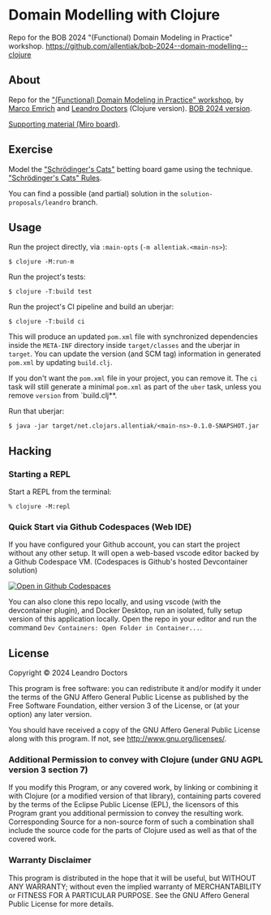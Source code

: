 # Domain Modelling with Clojure

Repo for the BOB 2024 "(Functional) Domain Modeling in Practice" workshop.
https://github.com/allentiak/bob-2024--domain-modelling--clojure

## About

Repo for the ["(Functional) Domain Modeling in Practice" workshop](https://miro.com/app/board/uXjVNx-wLGg=/), by [Marco Emrich](https://github.com/marcoemrich) and [Leandro Doctors](https://github.com/allentiak) (Clojure version).
[BOB 2024 version](https://bobkonf.de/2024/doctors-emrich.html).

[Supporting material (Miro board)](https://miro.com/app/board/uXjVNx-wLGg=/).

## Exercise

Model the ["Schrödinger's Cats"]((https://9thlevel.com/products/schrodingers-cats?_pos=1&_psq=schro&_ss=e&_v=1.0)) betting board game using the technique.
["Schrödinger's Cats" Rules](https://rules.dized.com/game/lo5Bc1qAQMOKMHacEYqWxA/schrodingers-cats).

You can find a possible (and partial) solution in the `solution-proposals/leandro` branch.

## Usage

Run the project directly, via `:main-opts` (`-m allentiak.<main-ns>`):

    $ clojure -M:run-m

Run the project's tests:

    $ clojure -T:build test

Run the project's CI pipeline and build an uberjar:

    $ clojure -T:build ci

This will produce an updated `pom.xml` file with synchronized dependencies inside the `META-INF`
directory inside `target/classes` and the uberjar in `target`. You can update the version (and SCM tag)
information in generated `pom.xml` by updating `build.clj`.

If you don't want the `pom.xml` file in your project, you can remove it. The `ci` task will
still generate a minimal `pom.xml` as part of the `uber` task, unless you remove `version`
from `build.clj**.

Run that uberjar:

    $ java -jar target/net.clojars.allentiak/<main-ns>-0.1.0-SNAPSHOT.jar


## Hacking

### Starting a REPL

Start a REPL from the terminal:

    % clojure -M:repl

### Quick Start via Github Codespaces (Web IDE)
If you have configured your Github account, you can start the project without any other setup.  It will open a web-based vscode editor backed by a Github Codespace VM. (Codespaces is Github's hosted Devcontainer solution)

[![Open in Github Codespaces](https://github.com/codespaces/badge.svg)](https://codespaces.new/allentiak/bob-2024--domain-modelling--clojure)

You can also clone this repo locally, and using vscode (with the devcontainer plugin), and Docker Desktop, run an isolated, fully setup version of this application locally. Open the repo in your editor and run the command `Dev Containers: Open Folder in Container...`.


## License

Copyright © 2024 Leandro Doctors

This program is free software: you can redistribute it and/or modify it under the terms of the GNU Affero General Public License as published by the Free Software Foundation, either version 3 of the License, or (at your option) any later version.

You should have received a copy of the GNU Affero General Public License along with this program.
If not, see <http://www.gnu.org/licenses/>.

### Additional Permission to convey with Clojure (under GNU AGPL version 3 section 7)

If you modify this Program, or any covered work, by linking or combining it with Clojure (or a modified version of that library), containing parts covered by the terms of the Eclipse Public License (EPL), the licensors of this Program grant you additional permission to convey the resulting work.
Corresponding Source for a non-source form of such a combination shall include the source code for the parts of Clojure used as well as that of the covered work.

### Warranty Disclaimer

This program is distributed in the hope that it will be useful, but WITHOUT ANY WARRANTY; without even the implied warranty of MERCHANTABILITY or FITNESS FOR A PARTICULAR PURPOSE.
See the GNU Affero General Public License for more details.
